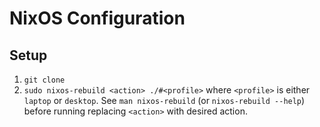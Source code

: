 # NixOS Configuration

## Setup

1. `git clone`
2. `sudo nixos-rebuild <action> ./#<profile>` where `<profile>` is either `laptop` or `desktop`. See `man nixos-rebuild` (or `nixos-rebuild --help`) before running replacing `<action>` with desired action.
